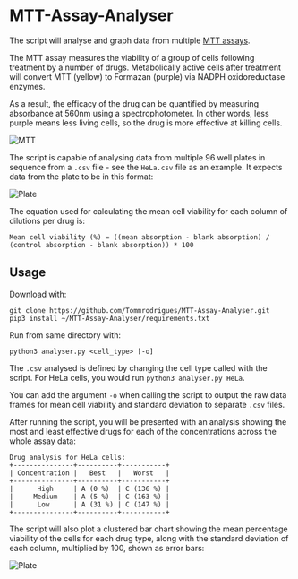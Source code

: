 # MTT-Assay-Analyser

The script will analyse and graph data from multiple [MTT assays](https://en.wikipedia.org/wiki/MTT_assay).

The MTT assay measures the viability of a group of cells following treatment by a number of drugs. Metabolically active cells after treatment will convert MTT (yellow) to Formazan (purple) via NADPH oxidoreductase enzymes.

As a result, the efficacy of the drug can be quantified by measuring absorbance at 560nm using a spectrophotometer. In other words, less purple means less living cells, so the drug is more effective at killing cells.

![MTT](https://upload.wikimedia.org/wikipedia/commons/thumb/d/de/MTT_reaction.png/1600px-MTT_reaction.png)

The script is capable of analysing data from multiple 96 well plates in sequence from a `.csv` file - see the `HeLa.csv` file as an example. It expects data from the plate to be in this format:

![Plate](https://i.ibb.co/Y867wkv/Picture-1.png)

The equation used for calculating the mean cell viability for each column of dilutions per drug is:
```
Mean cell viability (%) = ((mean absorption - blank absorption) / (control absorption - blank absorption)) * 100
```

## Usage

Download with:
```
git clone https://github.com/Tommrodrigues/MTT-Assay-Analyser.git
pip3 install ~/MTT-Assay-Analyser/requirements.txt
```

Run from same directory with:
```
python3 analyser.py <cell_type> [-o]
```

The `.csv` analysed is defined by changing the cell type called with the script. For HeLa cells, you would run `python3 analyser.py HeLa`.

You can add the argument `-o` when calling the script to output the raw data frames for mean cell viability and standard deviation to separate `.csv` files.

After running the script, you will be presented with an analysis showing the most and least effective drugs for each of the concentrations across the whole assay data:

```
Drug analysis for HeLa cells:
+---------------+----------+-----------+
| Concentration |   Best   |   Worst   |
+---------------+----------+-----------+
|      High     | A (0 %)  | C (136 %) |
|     Medium    | A (5 %)  | C (163 %) |
|      Low      | A (31 %) | C (147 %) |
+---------------+----------+-----------+
```

The script will also plot a clustered bar chart showing the mean percentage viability of the cells for each drug type, along with the standard deviation of each column, multiplied by 100, shown as error bars:

![Plate](https://i.ibb.co/m0X0myS/Figure-1.png)
